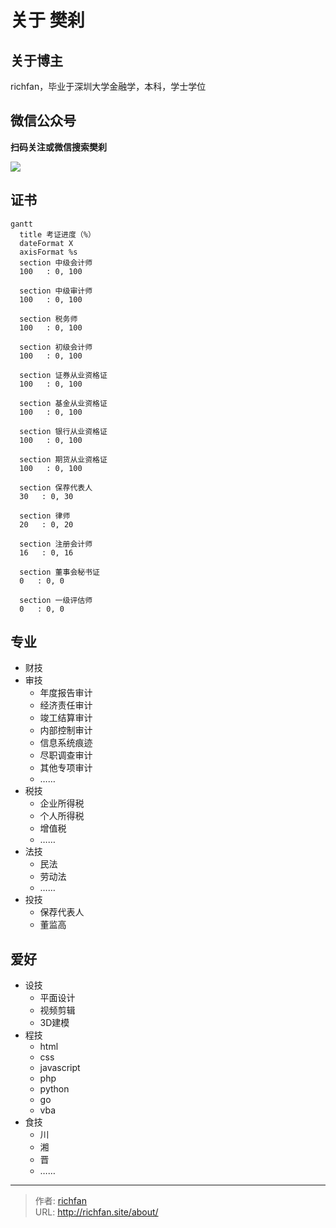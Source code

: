 # 关于 樊刹


## 关于博主

richfan，毕业于深圳大学金融学，本科，学士学位

## 微信公众号

**扫码关注或微信搜索樊刹**

![](https://img.richfan.site/qrcode_for_gh_fe55a8f54fd3_258.jpg)

## 证书

```mermaid
gantt
  title 考证进度（%）
  dateFormat X
  axisFormat %s
  section 中级会计师
  100   : 0, 100

  section 中级审计师
  100   : 0, 100

  section 税务师
  100   : 0, 100

  section 初级会计师
  100   : 0, 100

  section 证券从业资格证
  100   : 0, 100

  section 基金从业资格证
  100   : 0, 100

  section 银行从业资格证
  100   : 0, 100

  section 期货从业资格证
  100   : 0, 100

  section 保荐代表人
  30   : 0, 30

  section 律师
  20   : 0, 20

  section 注册会计师
  16   : 0, 16

  section 董事会秘书证
  0   : 0, 0

  section 一级评估师
  0   : 0, 0
```

## 专业

- 财技
- 审技
  - 年度报告审计
  - 经济责任审计
  - 竣工结算审计
  - 内部控制审计
  - 信息系统痕迹
  - 尽职调查审计
  - 其他专项审计
  - ……
- 税技
  - 企业所得税
  - 个人所得税
  - 增值税
  - ……
- 法技
  - 民法
  - 劳动法
  - ……
- 投技
  - 保荐代表人
  - 董监高

## 爱好

- 设技
  - 平面设计
  - 视频剪辑
  - 3D建模
- 程技
  - html
  - css
  - javascript
  - php
  - python
  - go
  - vba
- 食技
  - 川
  - 湘
  - 晋
  - ……

---

> 作者: [richfan](https://richfan.site/)  
> URL: http://richfan.site/about/  

